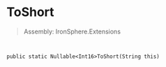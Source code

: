 ﻿

# ToShort

> Assembly: IronSphere.Extensions



```


public static Nullable<Int16>ToShort(String this)
```